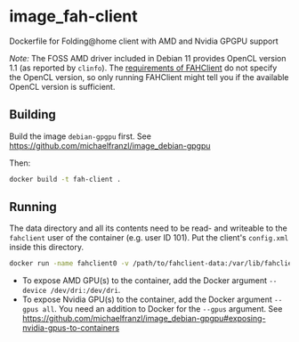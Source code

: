 # image_fah-client

Dockerfile for Folding@home client with AMD and Nvidia GPGPU support

*Note:* The FOSS AMD driver included in Debian 11 provides OpenCL version 1.1 (as reported by
`clinfo`). The [requirements of
FAHClient](https://foldingathome.org/support/faq/installation-guides/linux/requirements) do not
specify the OpenCL version, so only running FAHClient might tell you if the available OpenCL version
is sufficient.

## Building

Build the image `debian-gpgpu` first. See https://github.com/michaelfranzl/image_debian-gpgpu

Then:

```sh
docker build -t fah-client .
```

## Running

The data directory and all its contents need to be read- and writeable to the `fahclient` user of
the container (e.g. user ID 101). Put the client's `config.xml` inside this directory.

```sh
docker run -name fahclient0 -v /path/to/fahclient-data:/var/lib/fahclient fahclient
```

* To expose AMD GPU(s) to the container, add the Docker argument `--device /dev/dri:/dev/dri`.
* To expose Nvidia GPU(s) to the container, add the Docker argument `--gpus all`. You need an
  addition to Docker for the `--gpus` argument. See https://github.com/michaelfranzl/image_debian-gpgpu#exposing-nvidia-gpus-to-containers
